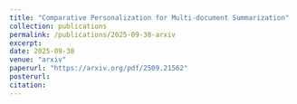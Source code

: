 ```yaml
---
title: "Comparative Personalization for Multi-document Summarization"
collection: publications
permalink: /publications/2025-09-30-arxiv
excerpt: 
date: 2025-09-30
venue: "arxiv"
paperurl: "https://arxiv.org/pdf/2509.21562"
posterurl: 
citation: 
---
```

